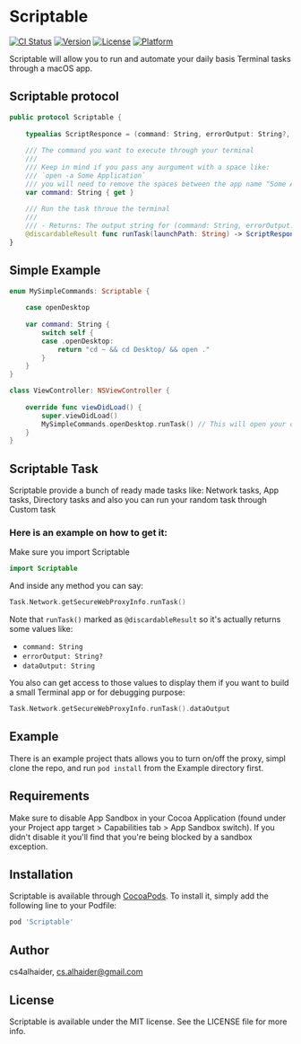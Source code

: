 # Scriptable

[![CI Status](https://img.shields.io/travis/cs4alhaider/Scriptable.svg?style=flat)](https://travis-ci.org/cs4alhaider/Scriptable)
[![Version](https://img.shields.io/cocoapods/v/Scriptable.svg?style=flat)](https://cocoapods.org/pods/Scriptable)
[![License](https://img.shields.io/cocoapods/l/Scriptable.svg?style=flat)](https://cocoapods.org/pods/Scriptable)
[![Platform](https://img.shields.io/cocoapods/p/Scriptable.svg?style=flat)](https://cocoapods.org/pods/Scriptable)

Scriptable will allow you to run and automate your daily basis Terminal tasks through a macOS app.


## Scriptable protocol
```swift
public protocol Scriptable {
    
    typealias ScriptResponce = (command: String, errorOutput: String?, dataOutput: String)
    
    /// The command you want to execute through your terminal
    ///
    /// Keep in mind if you pass any aurgument with a space like:
    /// `open -a Some Application`
    /// you will need to remove the spaces between the app name "Some Application"
    var command: String { get }
    
    /// Run the task throue the terminal
    ///
    /// - Returns: The output string for (command: String, errorOutput: String?, dataOutput: String)
    @discardableResult func runTask(launchPath: String) -> ScriptResponce
}
```
## Simple Example
```swift
enum MySimpleCommands: Scriptable {
    
    case openDesktop
    
    var command: String {
        switch self {
        case .openDesktop:
            return "cd ~ && cd Desktop/ && open ."
        }
    }
}

class ViewController: NSViewController {
    
    override func viewDidLoad() {
        super.viewDidLoad()
        MySimpleCommands.openDesktop.runTask() // This will open your desktop folder
    }
}
```

## Scriptable Task
Scriptable provide a bunch of ready made tasks like: Network tasks, App tasks, Directory tasks and also you can run your random task through Custom task

### Here is an example on how to get it:
Make sure you import Scriptable 
```swift
import Scriptable
```

And inside any method you can say:
```swift
Task.Network.getSecureWebProxyInfo.runTask()
```

Note that `runTask()`  marked as `@discardableResult` so it's actually returns some values like:
- `command: String`
- `errorOutput: String?`
- `dataOutput: String`

You also can get access to those values to display them if you want to build a small Terminal app or for debugging purpose: 
``` swift
Task.Network.getSecureWebProxyInfo.runTask().dataOutput
```

## Example

There is an example project thats allows you to turn on/off the proxy, simpl clone the repo, and run `pod install` from the Example directory first.

## Requirements
Make sure to disable App Sandbox in your Cocoa Application (found under your Project app target > Capabilities tab > App Sandbox switch). If you didn't disable it you'll find that you're being blocked by a sandbox exception. 

## Installation

Scriptable is available through [CocoaPods](https://cocoapods.org). To install
it, simply add the following line to your Podfile:

```ruby
pod 'Scriptable'
```

## Author

cs4alhaider, cs.alhaider@gmail.com

## License

Scriptable is available under the MIT license. See the LICENSE file for more info.

